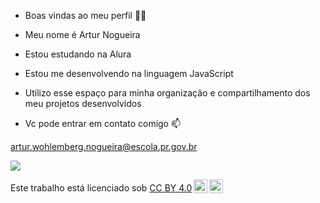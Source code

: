 
* Boas vindas ao meu perfil 💙💙
* Meu nome é Artur Nogueira

* Estou estudando na Alura
* Estou me desenvolvendo na linguagem JavaScript
* Utilizo esse espaço para minha organização e compartilhamento dos meu projetos desenvolvidos
* Vc pode entrar em contato comigo 📫

artur.wohlemberg.nogueira@escola.pr.gov.br

![](https://media.giphy.com/media/f88SlFlryzLPIgDlzQ/giphy.gif?cid=790b7611ooqdhyvtwmykteteln1nchqig28wx4o8z4qmf8xs&ep=v1_gifs_search&rid=giphy.gif&ct=g)

<p xmlns:cc="http://creativecommons.org/ns#" >Este trabalho está licenciado sob <a href="https://creativecommons.org/licenses/by/4.0/?ref=chooser-v1" target="_blank" rel="license noopener noreferrer" style="display:inline-block;">CC BY 4.0<img style="height:22px!important;margin-left:3px;vertical-align:text-bottom;" src="https://mirrors.creativecommons.org/presskit/icons/cc.svg?ref=chooser-v1" alt=""><img style="height:22px!important;margin-left:3px;vertical-align:text-bottom;" src="https://mirrors.creativecommons.org/presskit/icons/by.svg?ref=chooser-v1" alt=""></a></p>
